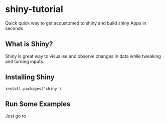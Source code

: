 # shiny-tutorial
Quick quick way to get accustomed to shiny and build shiny Apps in seconds

## What is Shiny? 

Shiny is great way to visualise and observe changes in data while tweaking and turning inputs. 

## Installing Shiny

`install.packages('shiny')`

## Run Some Examples

Just go to 
